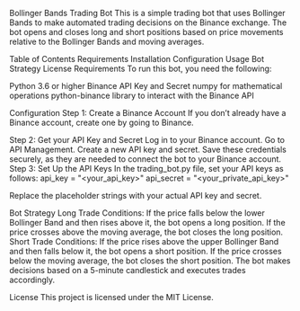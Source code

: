 Bollinger Bands Trading Bot
This is a simple trading bot that uses Bollinger Bands to make automated trading decisions on the Binance exchange. The bot opens and closes long and short positions based on price movements relative to the Bollinger Bands and moving averages.

Table of Contents
Requirements
Installation
Configuration
Usage
Bot Strategy
License
Requirements
To run this bot, you need the following:

Python 3.6 or higher
Binance API Key and Secret
numpy for mathematical operations
python-binance library to interact with the Binance API

Configuration
Step 1: Create a Binance Account
If you don’t already have a Binance account, create one by going to Binance.

Step 2: Get your API Key and Secret
Log in to your Binance account.
Go to API Management.
Create a new API key and secret. Save these credentials securely, as they are needed to connect the bot to your Binance account.
Step 3: Set Up the API Keys
In the trading_bot.py file, set your API keys as follows:
api_key = "<your_api_key>"
api_secret = "<your_private_api_key>"

Replace the placeholder strings with your actual API key and secret.

Bot Strategy
Long Trade Conditions:
If the price falls below the lower Bollinger Band and then rises above it, the bot opens a long position.
If the price crosses above the moving average, the bot closes the long position.
Short Trade Conditions:
If the price rises above the upper Bollinger Band and then falls below it, the bot opens a short position.
If the price crosses below the moving average, the bot closes the short position.
The bot makes decisions based on a 5-minute candlestick and executes trades accordingly.

License
This project is licensed under the MIT License.

